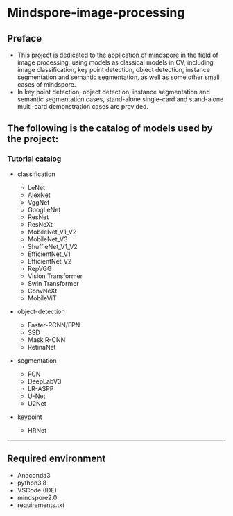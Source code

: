 # Mindspore-image-processing

## Preface

- This project is dedicated to the application of mindspore in the field of image processing, using models as classical models in CV, including image classification, key point detection, object detection, instance segmentation and semantic segmentation, as well as some other small cases of mindspore.
- In key point detection, object detection, instance segmentation and semantic segmentation cases, stand-alone single-card and stand-alone multi-card demonstration cases are provided.

## The following is the catalog of models used by the project:

### Tutorial catalog

- classification

  - LeNet
  - AlexNet
  - VggNet
  - GoogLeNet
  - ResNet
  - ResNeXt
  - MobileNet_V1_V2
  - MobileNet_V3
  - ShuffleNet_V1_V2
  - EfficientNet_V1
  - EfficientNet_V2
  - RepVGG
  - Vision Transformer
  - Swin Transformer
  - ConvNeXt
  - MobileViT
- object-detection

  - Faster-RCNN/FPN
  - SSD
  - Mask R-CNN
  - RetinaNet
- segmentation

  - FCN
  - DeepLabV3
  - LR-ASPP
  - U-Net
  - U2Net
- keypoint

  - HRNet

---

## Required environment

- Anaconda3
- python3.8
- VSCode (IDE)
- mindspore2.0
- requirements.txt
